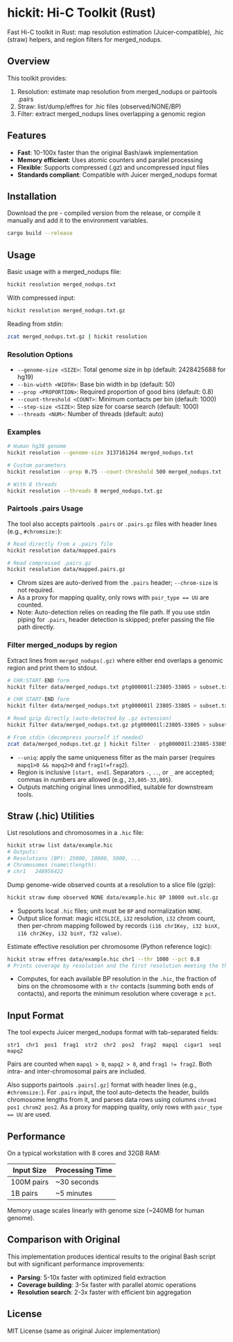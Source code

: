 # hickit: Hi-C Toolkit (Rust)

Fast Hi-C toolkit in Rust: map resolution estimation (Juicer-compatible), .hic (straw) helpers, and region filters for merged_nodups.

## Overview

This toolkit provides:

1. Resolution: estimate map resolution from merged_nodups or pairtools .pairs
2. Straw: list/dump/effres for .hic files (observed/NONE/BP)
3. Filter: extract merged_nodups lines overlapping a genomic region

## Features

- **Fast**: 10-100x faster than the original Bash/awk implementation
- **Memory efficient**: Uses atomic counters and parallel processing
- **Flexible**: Supports compressed (.gz) and uncompressed input files
- **Standards compliant**: Compatible with Juicer merged_nodups format

## Installation

Download the pre - compiled version from the release, or compile it manually and add it to the environment variables.

```bash
cargo build --release
```

## Usage

Basic usage with a merged_nodups file:
```bash
hickit resolution merged_nodups.txt
```

With compressed input:
```bash
hickit resolution merged_nodups.txt.gz
```

Reading from stdin:
```bash
zcat merged_nodups.txt.gz | hickit resolution
```

### Resolution Options

- `--genome-size <SIZE>`: Total genome size in bp (default: 2428425688 for hg19)
- `--bin-width <WIDTH>`: Base bin width in bp (default: 50)
- `--prop <PROPORTION>`: Required proportion of good bins (default: 0.8)
- `--count-threshold <COUNT>`: Minimum contacts per bin (default: 1000)
- `--step-size <SIZE>`: Step size for coarse search (default: 1000)
- `--threads <NUM>`: Number of threads (default: auto)

### Examples

```bash
# Human hg38 genome
hickit resolution --genome-size 3137161264 merged_nodups.txt

# Custom parameters  
hickit resolution --prop 0.75 --count-threshold 500 merged_nodups.txt

# With 8 threads
hickit resolution --threads 8 merged_nodups.txt.gz
```

### Pairtools .pairs Usage

The tool also accepts pairtools `.pairs` or `.pairs.gz` files with header lines (e.g., `#chromsize:`):

```bash
# Read directly from a .pairs file
hickit resolution data/mapped.pairs

# Read compressed .pairs.gz
hickit resolution data/mapped.pairs.gz
```

- Chrom sizes are auto-derived from the `.pairs` header; `--chrom-size` is not required.
- As a proxy for mapping quality, only rows with `pair_type == UU` are counted.
- Note: Auto-detection relies on reading the file path. If you use stdin piping for `.pairs`, header detection is skipped; prefer passing the file path directly.

### Filter merged_nodups by region

Extract lines from `merged_nodups(.gz)` where either end overlaps a genomic region and print them to stdout.

```bash
# CHR:START-END form
hickit filter data/merged_nodups.txt ptg000001l:23805-33805 > subset.txt

# CHR START-END form
hickit filter data/merged_nodups.txt ptg000001l 23805-33805 > subset.txt

# Read gzip directly (auto-detected by .gz extension)
hickit filter data/merged_nodups.txt.gz ptg000001l:23805-33805 > subset.txt

# From stdin (decompress yourself if needed)
zcat data/merged_nodups.txt.gz | hickit filter - ptg000001l:23805-33805 > subset.txt
```

- `--uniq`: apply the same uniqueness filter as the main parser (requires `mapq1>0 && mapq2>0` and `frag1!=frag2`).
- Region is inclusive `[start, end]`. Separators `-`, `..`, or `_` are accepted; commas in numbers are allowed (e.g., `23,805-33,805`).
- Outputs matching original lines unmodified, suitable for downstream tools.

## Straw (.hic) Utilities

List resolutions and chromosomes in a `.hic` file:

```bash
hickit straw list data/example.hic
# Outputs:
# Resolutions (BP): 25000, 10000, 5000, ...
# Chromosomes (name\tlength):
# chr1   248956422
```

Dump genome-wide observed counts at a resolution to a slice file (gzip):

```bash
hickit straw dump observed NONE data/example.hic BP 10000 out.slc.gz
```

- Supports local `.hic` files; unit must be `BP` and normalization `NONE`.
- Output slice format: magic `HICSLICE`, `i32` resolution, `i32` chrom count, then per-chrom mapping followed by records `(i16 chr1Key, i32 binX, i16 chr2Key, i32 binY, f32 value)`.

Estimate effective resolution per chromosome (Python reference logic):

```bash
hickit straw effres data/example.hic chr1 --thr 1000 --pct 0.8
# Prints coverage by resolution and the first resolution meeting the threshold
```

- Computes, for each available BP resolution in the `.hic`, the fraction of bins on the chromosome with ≥ `thr` contacts (summing both ends of contacts), and reports the minimum resolution where coverage ≥ `pct`.

## Input Format

The tool expects Juicer merged_nodups format with tab-separated fields:
```
str1  chr1  pos1  frag1  str2  chr2  pos2  frag2  mapq1  cigar1  seq1  mapq2
```

Pairs are counted when `mapq1 > 0`, `mapq2 > 0`, and `frag1 != frag2`. Both intra- and inter-chromosomal pairs are included.

Also supports pairtools `.pairs[.gz]` format with header lines (e.g., `#chromsize:`). For `.pairs` input, the tool auto-detects the header, builds chromosome lengths from it, and parses data rows using columns `chrom1 pos1 chrom2 pos2`. As a proxy for mapping quality, only rows with `pair_type == UU` are used.

## Performance

On a typical workstation with 8 cores and 32GB RAM:

| Input Size | Processing Time |
|------------|----------------|
| 100M pairs | ~30 seconds |
| 1B pairs   | ~5 minutes |

Memory usage scales linearly with genome size (~240MB for human genome).

## Comparison with Original

This implementation produces identical results to the original Bash script but with significant performance improvements:

- **Parsing**: 5-10x faster with optimized field extraction
- **Coverage building**: 3-5x faster with parallel atomic operations  
- **Resolution search**: 2-3x faster with efficient bin aggregation

## License

MIT License (same as original Juicer implementation)
